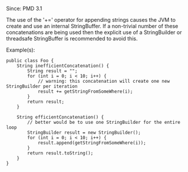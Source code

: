 Since: PMD 3.1

The use of the '+=' operator for appending strings causes the JVM to create and use an internal StringBuffer.
If a non-trivial number of these concatenations are being used then the explicit use of a StringBuilder or
threadsafe StringBuffer is recommended to avoid this.

Example(s):
```
public class Foo {
    String inefficientConcatenation() {
        String result = "";
        for (int i = 0; i < 10; i++) {
            // warning: this concatenation will create one new StringBuilder per iteration
            result += getStringFromSomeWhere(i);
        }
        return result;
    }

    String efficientConcatenation() {
        // better would be to use one StringBuilder for the entire loop
        StringBuilder result = new StringBuilder();
        for (int i = 0; i < 10; i++) {
            result.append(getStringFromSomeWhere(i));
        }
        return result.toString();
    }
}
```
